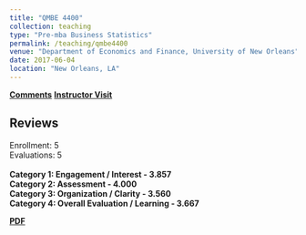 ```yaml
---
title: "QMBE 4400"
collection: teaching
type: "Pre-mba Business Statistics"
permalink: /teaching/qmbe4400
venue: "Department of Economics and Finance, University of New Orleans"
date: 2017-06-04
location: "New Orleans, LA"
---
```


<b>[Comments](/files/studentcomment.pdf)</b>
<b>[Instructor Visit](/files/visit.pdf)</b>

## Reviews

Enrollment: 5<br>
Evaluations: 5<br><br>
<b>Category 1: Engagement / Interest - 3.857</b><br>
<b>Category 2: Assessment - 4.000</b><br>
<b>Category 3: Organization / Clarity - 3.560</b><br>
<b>Category 4: Overall Evaluation / Learning - 3.667</b><br>

<b>[PDF](/files/studentcomment.pdf)</b>
